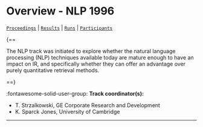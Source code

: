# Overview - NLP 1996

[`Proceedings`](./proceedings.md) | [`Results`](./results.md) | [`Runs`](./runs.md) | [`Participants`](./participants.md)

{==

The NLP track was initiated to explore whether the natural language processing (NLP) techniques available today are mature enough to have an impact on IR, and specifically whether they can offer an advantage over purely quantitative retrieval methods.

==}

:fontawesome-solid-user-group: **Track coordinator(s):**

- T. Strzalkowski, GE Corporate Research and Development 
- K. Sparck Jones, University of Cambridge 



---

